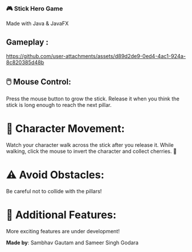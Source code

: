 ### 🎮 Stick Hero Game
Made with Java & JavaFX

## Gameplay :


https://github.com/user-attachments/assets/d89d2de9-0ed4-4ac1-924a-8c820385d48b



## 🖱️ Mouse Control:

Press the mouse button to grow the stick.
Release it when you think the stick is long enough to reach the next pillar.
# 🚶 Character Movement:

Watch your character walk across the stick after you release it.
While walking, click the mouse to invert the character and collect cherries. 🍒
# ⚠️ Avoid Obstacles:

Be careful not to collide with the pillars!

# 🔧 Additional Features:

More exciting features are under development!

**Made by**: Sambhav Gautam and Sameer Singh Godara
